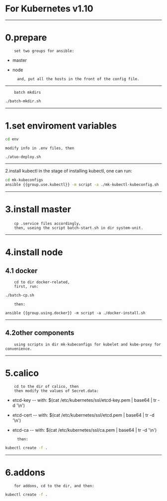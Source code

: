 For Kubernetes v1.10
===

---
0.prepare 
===
		set two groups for ansible:
* master 
* node

		and, put all the hosts in the front of the config file. 

---
		batch mkdirs		
```sh
./batch-mkdir.sh
```

---
1.set enviroment variables
===
```sh
cd env
```
	modify info in .env files, then
```sh
./atuo-deploy.sh
```
---
2.install kubectl
		in the stage of installing kubectl, one can run:
```sh
cd mk-kubeconfigs
ansible {{group.use.kubectl}} -m script -a ./mk-kubectl-kubeconfig.sh
```

---
3.install master
===
		cp .service files accordingly，
		then, useing the script batch-start.sh in dir system-unit.

---
4.install node
===
4.1 docker
---
		cd to dir docker-related, 
		first, run:
```sh
./batch-cp.sh
```
		then:
```shell
ansible {{group.using.docker}} -m script -a ./docker-install.sh
```

---
4.2other components
---
		using scripts in dir mk-kubeconfigs for kubelet and kube-proxy for convenience.

---
5.calico
===
		cd to the dir of calico, then
		then modify the values of Secret.data:
* etcd-key  -- with: $(cat /etc/kubernetes/ssl/etcd-key.pem | base64 | tr -d '\n')
* etcd-cert -- with: $(cat /etc/kubernetes/ssl/etcd.pem | base64 | tr -d '\n')
* etcd-ca   -- with: $(cat /etc/kubernetes/ssl/ca.pem | base64 | tr -d '\n')

		then:
```sh
kubectl create -f .
```

---
6.addons
===
		for addons, cd to the dir, and then:
```sh
kubectl create -f .
```
